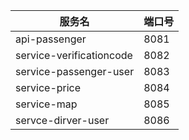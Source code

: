 服务名 | 端口号
--- | ---
api-passenger | 8081
service-verificationcode | 8082
service-passenger-user | 8083
service-price | 8084
service-map | 8085
servce-dirver-user | 8086
